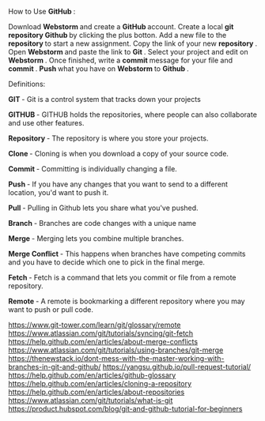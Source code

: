 How to Use <b> GitHub </b>:

Download <b> Webstorm </b> and create a <b> GitHub </b> account.
Create a local <b> git repository Github </b> by clicking the plus botton.
Add a new file to the <b> repository </b> to start a new assignment.
Copy the link of your new <b> repository </b>.
Open <b> Webstorm </b> and paste the link to <b> Git </b>.
Select your project and edit on <b> Webstorm </b>.
Once finished, write a <b> commit </b> message for your file and <b> commit </b>.
<b> Push </b> what you have on <b> Webstorm </b> to <b> Github </b>.

Definitions:


<b> GIT </b> - Git is a control system that tracks down your projects

<b> GITHUB </b> - GITHUB holds the repositories, where people can also collaborate and use other features.

<b> Repository </b> - The repository is where you store your projects.

<b> Clone </b> - Cloning is when you download a copy of your source code.

<b> Commit </b> - Committing is individually changing a file.

<b> Push </b>  - If you have any changes that you want to send to a different location, you'd want to push it.

<b> Pull </b> - Pulling in Github lets you share what you've pushed.

<b> Branch </b> - Branches are code changes with a unique name

<b> Merge </b> - Merging lets you combine multiple branches.

<b> Merge Conflict </b> - This happens when branches have competing commits and you have to decide which one to pick in the final merge.

<b> Fetch </b> - Fetch is a command that lets you commit or file from a remote repository.

<b> Remote </b> - A remote is bookmarking a different repository where you may want to push or pull code.

https://www.git-tower.com/learn/git/glossary/remote https://www.atlassian.com/git/tutorials/syncing/git-fetch https://help.github.com/en/articles/about-merge-conflicts https://www.atlassian.com/git/tutorials/using-branches/git-merge https://thenewstack.io/dont-mess-with-the-master-working-with-branches-in-git-and-github/ https://yangsu.github.io/pull-request-tutorial/ https://help.github.com/en/articles/github-glossary https://help.github.com/en/articles/cloning-a-repository https://help.github.com/en/articles/about-repositories https://www.atlassian.com/git/tutorials/what-is-git https://product.hubspot.com/blog/git-and-github-tutorial-for-beginners

